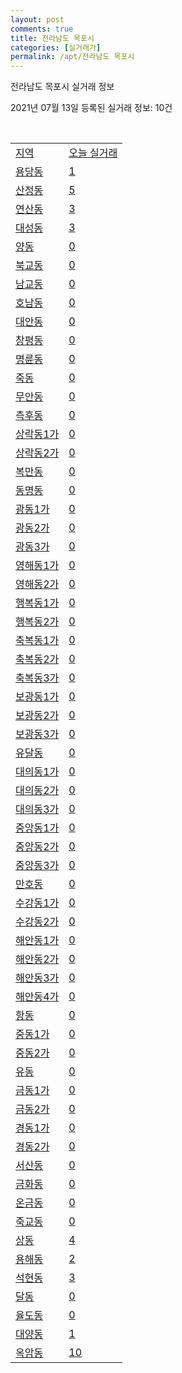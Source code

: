 ```yaml
---
layout: post
comments: true
title: 전라남도 목포시
categories: [실거래가]
permalink: /apt/전라남도 목포시
---
```


전라남도 목포시 실거래 정보

2021년 07월 13일 등록된 실거래 정보: 10건

<script type="text/javascript">
  google.charts.load('current', {'packages':['corechart']});
  google.charts.setOnLoadCallback(drawChart);

  function drawChart() {
    var data = google.visualization.arrayToDataTable([['거래일', '매매', '전월세', '전매'], ['20-07', 159, 141, 14], ['20-08', 245, 435, 17], ['20-09', 263, 202, 6], ['20-10', 248, 271, 17], ['20-11', 289, 188, 53], ['20-12', 365, 216, 212], ['21-01', 358, 346, 98], ['21-02', 309, 290, 34], ['21-03', 366, 218, 26], ['21-04', 331, 193, 40], ['21-05', 267, 246, 35], ['21-06', 278, 233, 19], ['21-07', 57, 54, 4]]);

    var options = {
      title: '최근 1년간 유형별 거래량 추이',
      legend: { position: 'bottom' }
    };

    var chart = new google.visualization.LineChart(document.getElementById('columnchart_material'));
    chart.draw(data, (options));
  }
</script>

<div id="columnchart_material" style="width: 95%; margin-left: -35px"></div>
<br>
<table class="sortable">
  <tr>
    <td><a href="#">지역</a></td>
    <td><a href="#">오늘 실거래</a></td>
  </tr>

  
  <tr class="item">
    <td><a href="전라남도 목포시 용당동">용당동</a></td>
    <td><a href="전라남도 목포시 용당동">1</a></td>
  </tr>
    

  <tr class="item">
    <td><a href="전라남도 목포시 산정동">산정동</a></td>
    <td><a href="전라남도 목포시 산정동">5</a></td>
  </tr>
    

  <tr class="item">
    <td><a href="전라남도 목포시 연산동">연산동</a></td>
    <td><a href="전라남도 목포시 연산동">3</a></td>
  </tr>
    

  <tr class="item">
    <td><a href="전라남도 목포시 대성동">대성동</a></td>
    <td><a href="전라남도 목포시 대성동">3</a></td>
  </tr>
    

  <tr class="item">
    <td><a href="전라남도 목포시 양동">양동</a></td>
    <td><a href="전라남도 목포시 양동">0</a></td>
  </tr>
    

  <tr class="item">
    <td><a href="전라남도 목포시 북교동">북교동</a></td>
    <td><a href="전라남도 목포시 북교동">0</a></td>
  </tr>
    

  <tr class="item">
    <td><a href="전라남도 목포시 남교동">남교동</a></td>
    <td><a href="전라남도 목포시 남교동">0</a></td>
  </tr>
    

  <tr class="item">
    <td><a href="전라남도 목포시 호남동">호남동</a></td>
    <td><a href="전라남도 목포시 호남동">0</a></td>
  </tr>
    

  <tr class="item">
    <td><a href="전라남도 목포시 대안동">대안동</a></td>
    <td><a href="전라남도 목포시 대안동">0</a></td>
  </tr>
    

  <tr class="item">
    <td><a href="전라남도 목포시 창평동">창평동</a></td>
    <td><a href="전라남도 목포시 창평동">0</a></td>
  </tr>
    

  <tr class="item">
    <td><a href="전라남도 목포시 명륜동">명륜동</a></td>
    <td><a href="전라남도 목포시 명륜동">0</a></td>
  </tr>
    

  <tr class="item">
    <td><a href="전라남도 목포시 죽동">죽동</a></td>
    <td><a href="전라남도 목포시 죽동">0</a></td>
  </tr>
    

  <tr class="item">
    <td><a href="전라남도 목포시 무안동">무안동</a></td>
    <td><a href="전라남도 목포시 무안동">0</a></td>
  </tr>
    

  <tr class="item">
    <td><a href="전라남도 목포시 측후동">측후동</a></td>
    <td><a href="전라남도 목포시 측후동">0</a></td>
  </tr>
    

  <tr class="item">
    <td><a href="전라남도 목포시 상락동1가">상락동1가</a></td>
    <td><a href="전라남도 목포시 상락동1가">0</a></td>
  </tr>
    

  <tr class="item">
    <td><a href="전라남도 목포시 상락동2가">상락동2가</a></td>
    <td><a href="전라남도 목포시 상락동2가">0</a></td>
  </tr>
    

  <tr class="item">
    <td><a href="전라남도 목포시 복만동">복만동</a></td>
    <td><a href="전라남도 목포시 복만동">0</a></td>
  </tr>
    

  <tr class="item">
    <td><a href="전라남도 목포시 동명동">동명동</a></td>
    <td><a href="전라남도 목포시 동명동">0</a></td>
  </tr>
    

  <tr class="item">
    <td><a href="전라남도 목포시 광동1가">광동1가</a></td>
    <td><a href="전라남도 목포시 광동1가">0</a></td>
  </tr>
    

  <tr class="item">
    <td><a href="전라남도 목포시 광동2가">광동2가</a></td>
    <td><a href="전라남도 목포시 광동2가">0</a></td>
  </tr>
    

  <tr class="item">
    <td><a href="전라남도 목포시 광동3가">광동3가</a></td>
    <td><a href="전라남도 목포시 광동3가">0</a></td>
  </tr>
    

  <tr class="item">
    <td><a href="전라남도 목포시 영해동1가">영해동1가</a></td>
    <td><a href="전라남도 목포시 영해동1가">0</a></td>
  </tr>
    

  <tr class="item">
    <td><a href="전라남도 목포시 영해동2가">영해동2가</a></td>
    <td><a href="전라남도 목포시 영해동2가">0</a></td>
  </tr>
    

  <tr class="item">
    <td><a href="전라남도 목포시 행복동1가">행복동1가</a></td>
    <td><a href="전라남도 목포시 행복동1가">0</a></td>
  </tr>
    

  <tr class="item">
    <td><a href="전라남도 목포시 행복동2가">행복동2가</a></td>
    <td><a href="전라남도 목포시 행복동2가">0</a></td>
  </tr>
    

  <tr class="item">
    <td><a href="전라남도 목포시 축복동1가">축복동1가</a></td>
    <td><a href="전라남도 목포시 축복동1가">0</a></td>
  </tr>
    

  <tr class="item">
    <td><a href="전라남도 목포시 축복동2가">축복동2가</a></td>
    <td><a href="전라남도 목포시 축복동2가">0</a></td>
  </tr>
    

  <tr class="item">
    <td><a href="전라남도 목포시 축복동3가">축복동3가</a></td>
    <td><a href="전라남도 목포시 축복동3가">0</a></td>
  </tr>
    

  <tr class="item">
    <td><a href="전라남도 목포시 보광동1가">보광동1가</a></td>
    <td><a href="전라남도 목포시 보광동1가">0</a></td>
  </tr>
    

  <tr class="item">
    <td><a href="전라남도 목포시 보광동2가">보광동2가</a></td>
    <td><a href="전라남도 목포시 보광동2가">0</a></td>
  </tr>
    

  <tr class="item">
    <td><a href="전라남도 목포시 보광동3가">보광동3가</a></td>
    <td><a href="전라남도 목포시 보광동3가">0</a></td>
  </tr>
    

  <tr class="item">
    <td><a href="전라남도 목포시 유달동">유달동</a></td>
    <td><a href="전라남도 목포시 유달동">0</a></td>
  </tr>
    

  <tr class="item">
    <td><a href="전라남도 목포시 대의동1가">대의동1가</a></td>
    <td><a href="전라남도 목포시 대의동1가">0</a></td>
  </tr>
    

  <tr class="item">
    <td><a href="전라남도 목포시 대의동2가">대의동2가</a></td>
    <td><a href="전라남도 목포시 대의동2가">0</a></td>
  </tr>
    

  <tr class="item">
    <td><a href="전라남도 목포시 대의동3가">대의동3가</a></td>
    <td><a href="전라남도 목포시 대의동3가">0</a></td>
  </tr>
    

  <tr class="item">
    <td><a href="전라남도 목포시 중앙동1가">중앙동1가</a></td>
    <td><a href="전라남도 목포시 중앙동1가">0</a></td>
  </tr>
    

  <tr class="item">
    <td><a href="전라남도 목포시 중앙동2가">중앙동2가</a></td>
    <td><a href="전라남도 목포시 중앙동2가">0</a></td>
  </tr>
    

  <tr class="item">
    <td><a href="전라남도 목포시 중앙동3가">중앙동3가</a></td>
    <td><a href="전라남도 목포시 중앙동3가">0</a></td>
  </tr>
    

  <tr class="item">
    <td><a href="전라남도 목포시 만호동">만호동</a></td>
    <td><a href="전라남도 목포시 만호동">0</a></td>
  </tr>
    

  <tr class="item">
    <td><a href="전라남도 목포시 수강동1가">수강동1가</a></td>
    <td><a href="전라남도 목포시 수강동1가">0</a></td>
  </tr>
    

  <tr class="item">
    <td><a href="전라남도 목포시 수강동2가">수강동2가</a></td>
    <td><a href="전라남도 목포시 수강동2가">0</a></td>
  </tr>
    

  <tr class="item">
    <td><a href="전라남도 목포시 해안동1가">해안동1가</a></td>
    <td><a href="전라남도 목포시 해안동1가">0</a></td>
  </tr>
    

  <tr class="item">
    <td><a href="전라남도 목포시 해안동2가">해안동2가</a></td>
    <td><a href="전라남도 목포시 해안동2가">0</a></td>
  </tr>
    

  <tr class="item">
    <td><a href="전라남도 목포시 해안동3가">해안동3가</a></td>
    <td><a href="전라남도 목포시 해안동3가">0</a></td>
  </tr>
    

  <tr class="item">
    <td><a href="전라남도 목포시 해안동4가">해안동4가</a></td>
    <td><a href="전라남도 목포시 해안동4가">0</a></td>
  </tr>
    

  <tr class="item">
    <td><a href="전라남도 목포시 항동">항동</a></td>
    <td><a href="전라남도 목포시 항동">0</a></td>
  </tr>
    

  <tr class="item">
    <td><a href="전라남도 목포시 중동1가">중동1가</a></td>
    <td><a href="전라남도 목포시 중동1가">0</a></td>
  </tr>
    

  <tr class="item">
    <td><a href="전라남도 목포시 중동2가">중동2가</a></td>
    <td><a href="전라남도 목포시 중동2가">0</a></td>
  </tr>
    

  <tr class="item">
    <td><a href="전라남도 목포시 유동">유동</a></td>
    <td><a href="전라남도 목포시 유동">0</a></td>
  </tr>
    

  <tr class="item">
    <td><a href="전라남도 목포시 금동1가">금동1가</a></td>
    <td><a href="전라남도 목포시 금동1가">0</a></td>
  </tr>
    

  <tr class="item">
    <td><a href="전라남도 목포시 금동2가">금동2가</a></td>
    <td><a href="전라남도 목포시 금동2가">0</a></td>
  </tr>
    

  <tr class="item">
    <td><a href="전라남도 목포시 경동1가">경동1가</a></td>
    <td><a href="전라남도 목포시 경동1가">0</a></td>
  </tr>
    

  <tr class="item">
    <td><a href="전라남도 목포시 경동2가">경동2가</a></td>
    <td><a href="전라남도 목포시 경동2가">0</a></td>
  </tr>
    

  <tr class="item">
    <td><a href="전라남도 목포시 서산동">서산동</a></td>
    <td><a href="전라남도 목포시 서산동">0</a></td>
  </tr>
    

  <tr class="item">
    <td><a href="전라남도 목포시 금화동">금화동</a></td>
    <td><a href="전라남도 목포시 금화동">0</a></td>
  </tr>
    

  <tr class="item">
    <td><a href="전라남도 목포시 온금동">온금동</a></td>
    <td><a href="전라남도 목포시 온금동">0</a></td>
  </tr>
    

  <tr class="item">
    <td><a href="전라남도 목포시 죽교동">죽교동</a></td>
    <td><a href="전라남도 목포시 죽교동">0</a></td>
  </tr>
    

  <tr class="item">
    <td><a href="전라남도 목포시 상동">상동</a></td>
    <td><a href="전라남도 목포시 상동">4</a></td>
  </tr>
    

  <tr class="item">
    <td><a href="전라남도 목포시 용해동">용해동</a></td>
    <td><a href="전라남도 목포시 용해동">2</a></td>
  </tr>
    

  <tr class="item">
    <td><a href="전라남도 목포시 석현동">석현동</a></td>
    <td><a href="전라남도 목포시 석현동">3</a></td>
  </tr>
    

  <tr class="item">
    <td><a href="전라남도 목포시 달동">달동</a></td>
    <td><a href="전라남도 목포시 달동">0</a></td>
  </tr>
    

  <tr class="item">
    <td><a href="전라남도 목포시 율도동">율도동</a></td>
    <td><a href="전라남도 목포시 율도동">0</a></td>
  </tr>
    

  <tr class="item">
    <td><a href="전라남도 목포시 대양동">대양동</a></td>
    <td><a href="전라남도 목포시 대양동">1</a></td>
  </tr>
    

  <tr class="item">
    <td><a href="전라남도 목포시 옥암동">옥암동</a></td>
    <td><a href="전라남도 목포시 옥암동">10</a></td>
  </tr>
    


</table>


    